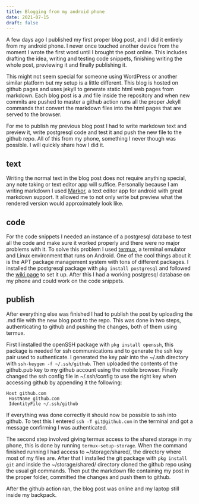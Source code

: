```yaml
---
title: Blogging from my android phone
date: 2021-07-15
draft: false
---
```


A few days ago I published my first proper blog post, and I did it entirely from my android phone. I never once touched another device from the moment I wrote the first word until I brought the post online. This includes drafting the idea, writing and testing code snippets, finishing writing the whole post, previewing it and finally publishing it.

This might not seem special for someone using WordPress or another similar platform but my setup is a little different. This blog is hosted on github pages and uses jekyll to generate static html web pages from markdown. Each blog post is a .md file inside the repository and when new commits are pushed to master a github action runs all the proper Jekyll commands that convert the markdown files into the html pages that are served to the browser.

For me to publish my previous blog post I had to write markdown text and preview it, write postgresql code and test it and push the new file to the github repo. All of this from my phone, something I never though was possible. I will quickly share how I did it.

## text
Writing the normal text in the blog post does not require anything special, any note taking or text editor app will suffice. Personally because I am writing markdown I used [Markor](https://github.com/gsantner/markor), a text editor app for android with great markdown support. It allowed me to not only write but preview what the rendered version would approximately look like.

## code
For the code snippets I needed an instance of a postgresql database to test all the code and make sure it worked properly and there were no major problems with it. To solve this problem I used [termux](https://termux.com/), a terminal emulator and Linux environment that runs on Android. One of the cool things about it is the APT package management system with tons of different packages. I installed the postgresql package with `pkg install postgresql` and followed the [wiki page](https://wiki.termux.com/wiki/Postgresql) to set it up. After this I had a working postgresql database on my phone and could work on the code snippets.


## publish
After everything else was finished I had to publish the post by uploading the .md file with the new blog post to the repo. This was done in two steps, authenticating to github and pushing the changes, both of them using termux.

First I installed the openSSH package with `pkg install openssh`, this package is needed for ssh communications and to generate the ssh key pair used to authenticate. I generated the key pair into the ~/.ssh directory with `ssh-keygen -f ~/.ssh/github`. Then uploaded the contents of the github.pub key to my github account using the mobile browser. Finally changed the ssh config file in ~/.ssh/config to use the right key when accessing github by appending it the following:
```
Host github.com
 HostName github.com
 IdentityFile ~/.ssh/github
```

If everything was done correctly it should now be possible to ssh into github. To test this I entered `ssh -T git@github.com` in the terminal and got a message confirming I was authenticated.

The second step involved giving termux access to the shared storage in my phone, this is done by running `termux-setup-storage`. When the command finished running I had access to ~/storage/shared/, the directory where most of my files are. After that I installed the git package with `pkg install git` and inside the ~/storage/shared/ directory cloned the github repo using the usual git commands. Then put the markdown file containing my post in the proper folder, committed the changes and push them to github.

After the github action ran, the blog post was online and my laptop still inside my backpack.